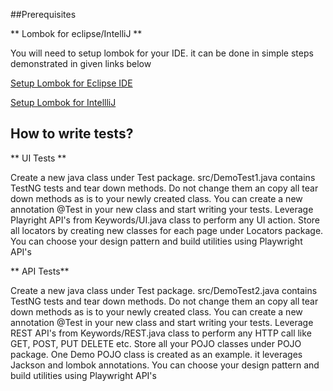 ##Prerequisites

** Lombok for eclipse/IntelliJ **

You will need to setup lombok for your IDE. it can be done in simple steps demonstrated in given links below

 [Setup Lombok for Eclipse IDE](https://projectlombok.org/setup/eclipse)

[Setup Lombok for IntellliJ](https://projectlombok.org/setup/intellij) 

## How to write tests?

** UI Tests **

Create a new java class under Test package. src/DemoTest1.java contains TestNG tests and tear down methods. Do not change them an copy all tear down methods as is to your newly created class. You can create a new annotation @Test in your new class and start writing your tests.
Leverage Playright API's from Keywords/UI.java class to perform any UI action. Store all locators by creating new classes for each page under Locators package. You can choose your design pattern and build utilities using Playwright API's

** API Tests**

Create a new java class under Test package. src/DemoTest2.java contains TestNG tests and tear down methods. Do not change them an copy all tear down methods as is to your newly created class. You can create a new annotation @Test in your new class and start writing your tests.
Leverage REST API's from Keywords/REST.java class to perform any HTTP call like GET, POST, PUT DELETE etc. Store all your POJO classes under POJO package. One Demo POJO class is created as an example. it leverages Jackson and lombok annotations. You can choose your design pattern and build utilities using Playwright API's